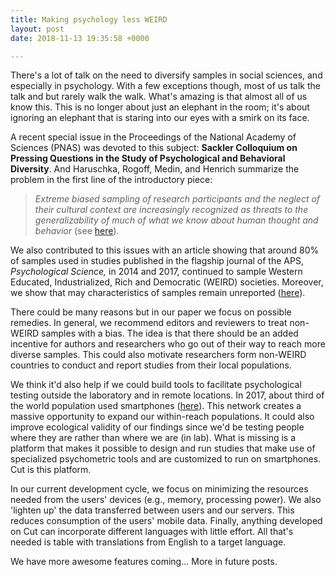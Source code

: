 ```yaml
---
title: Making psychology less WEIRD
layout: post
date: 2018-11-13 19:35:58 +0000

---
```

There's a lot of talk on the need to diversify samples in social sciences, and especially in psychology. With a few exceptions though, most of us talk the talk and but rarely walk the walk. What's amazing is that almost all of us know this. This is no longer about just an elephant in the room; it's about ignoring an elephant that is staring into our eyes with a smirk on its face.

A recent special issue in the Proceedings of the National Academy of Sciences (PNAS) was devoted to this subject: **Sackler Colloquium on Pressing Questions in the Study of Psychological and Behavioral Diversity**. And Haruschka, Rogoff, Medin, and Henrich summarize the problem in the first line of the introductory piece: 

> _Extreme biased sampling of research participants and the neglect of their cultural context are increasingly recognized as threats to the generalizability of much of what we know about human thought and behavior_ (see [here](http://www.pnas.org/content/115/45/11366)). 

We also contributed to this issues with an article showing that around 80% of samples used in studies published in the flagship journal of the APS, _Psychological Science,_ in 2014 and 2017, continued to sample Western Educated, Industrialized, Rich and Democratic (WEIRD) societies. Moreover, we show that may characteristics of samples remain unreported ([here](http://www.pnas.org/content/115/45/11401.short?rss=1)). 

There could be many reasons but in our paper we focus on possible remedies. In general, we recommend editors and reviewers to treat non-WEIRD samples with a bias. The idea is that there should be an added incentive for authors and researchers who go out of their way to reach more diverse samples. This could also motivate researchers form non-WEIRD countries to conduct and report studies from their local populations.

We think it'd also help if we could build tools to facilitate psychological testing outside the laboratory and in remote locations. In 2017, about third of the world population used smartphones ([here](https://www.statista.com/statistics/203734/global-smartphone-penetration-per-capita-since-2005/)). This network creates a massive opportunity to expand our within-reach populations. It could also improve ecological validity of our findings since we'd be testing people where they are rather than where we are (in lab). What is missing is a platform that makes it possible to design and run studies that make use of specialized psychometric tools and are customized to run on smartphones. Cut is this platform. 

In our current development cycle, we focus on minimizing the resources needed from the users' devices (e.g., memory, processing power). We also 'lighten up' the data transferred between users and our servers. This reduces consumption of the users' mobile data. Finally, anything developed on Cut can incorporate different languages with little effort. All that's needed is table with translations from English to a target language. 

We have more awesome features coming... More in future posts.